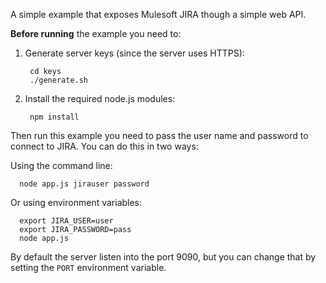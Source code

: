 A simple example that exposes Mulesoft JIRA though a simple web API.

**Before running** the example you need to:

1. Generate server keys (since the server uses HTTPS):
       
        cd keys
        ./generate.sh
        
2. Install the required node.js modules:

        npm install


Then run this example you need to pass the user name and password to connect to JIRA. You can do this in two ways:

Using the command line:

      node app.js jirauser password

Or using environment variables:

      export JIRA_USER=user
      export JIRA_PASSWORD=pass
      node app.js

By default the server listen into the port 9090, but you can change that by setting the `PORT` environment variable.